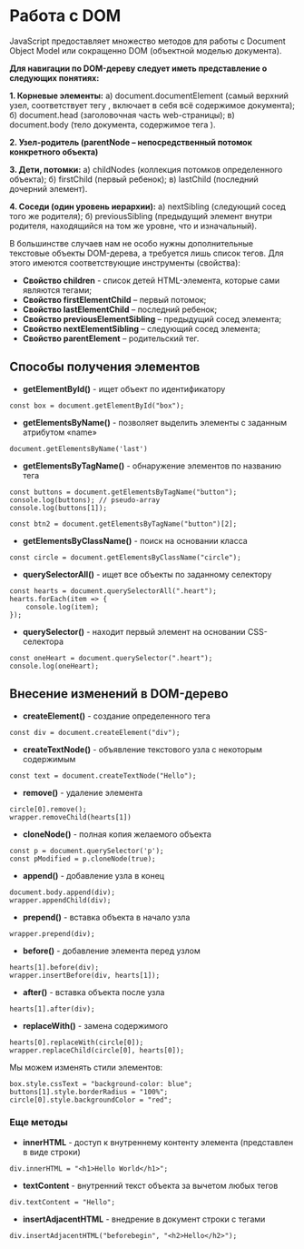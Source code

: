 # Работа с DOM
JavaScript предоставляет множество методов для работы с Document Object Model или сокращенно DOM (объектной моделью документа).

**Для навигации по DOM-дереву следует иметь представление о следующих понятиях:**

**1. Корневые элементы:**
а) document.documentElement (самый верхний узел, соответствует тегу <html>, включает в себя всё содержимое документа);
б) document.head (заголовочная часть web-страницы);
в) document.body (тело документа, содержимое тега <body>).

**2. Узел-родитель (parentNode – непосредственный потомок конкретного объекта)**

**3. Дети, потомки:**
а) childNodes (коллекция потомков определенного объекта);
б) firstChild (первый ребенок);
в) lastChild (последний дочерний элемент).

**4. Соседи (один уровень иерархии):**
а) nextSibling (следующий сосед того же родителя);
б) previousSibling (предыдущий элемент внутри родителя, находящийся на том же уровне, что и изначальный).

В большинстве случаев нам не особо нужны дополнительные текстовые объекты DOM-дерева, а требуется лишь список тегов. Для этого имеются соответствующие инструменты (свойства):
* **Свойство children** - список детей HTML-элемента, которые сами являются тегами;
* **Свойство firstElementChild** – первый потомок;
* **Свойство lastElementChild** – последний ребенок;
* **Свойство previousElementSibling** – предыдущий сосед элемента;
* **Свойство nextElementSibling** – следующий сосед элемента;
* **Свойство parentElement** – родительский тег.

## Способы получения элементов
* **getElementById()** -	ищет объект по идентификатору
```
const box = document.getElementById("box");
```

* **getElementsByName()** -	позволяет выделить элементы с заданным атрибутом «name»
```
document.getElementsByName('last')
```


* **getElementsByTagName()**	- обнаружение элементов по названию тега
```
const buttons = document.getElementsByTagName("button");
console.log(buttons); // pseudo-array
console.log(buttons[1]);

const btn2 = document.getElementsByTagName("button")[2];
```

* **getElementsByClassName()** -	поиск на основании класса
```
const circle = document.getElementsByClassName("circle");
```

* **querySelectorAll()** - ищет все объекты по заданному селектору
```
const hearts = document.querySelectorAll(".heart");
hearts.forEach(item => {
    console.log(item);
});
```

* **querySelector()** -	находит первый элемент на основании CSS-селектора
```
const oneHeart = document.querySelector(".heart");
console.log(oneHeart);
```

## Внесение изменений в DOM-дерево
* **createElement()**	- создание определенного тега
```
const div = document.createElement("div");
```

* **createTextNode()**	- объявление текстового узла с некоторым содержимым
```
const text = document.createTextNode("Hello");
```

* **remove()**	- удаление элемента
```
circle[0].remove();
wrapper.removeChild(hearts[1])
```

* **cloneNode()**	- полная копия желаемого объекта
```
const p = document.querySelector('p');
const pModified = p.cloneNode(true);
```

* **append()**	- добавление узла в конец
```
document.body.append(div);
wrapper.appendChild(div);
```

* **prepend()**	- вставка объекта в начало узла
```
wrapper.prepend(div);
```

* **before()**	- добавление элемента перед узлом
```
hearts[1].before(div);
wrapper.insertBefore(div, hearts[1]);
```

* **after()**	- вставка объекта после узла
```
hearts[1].after(div);
```

* **replaceWith()**	- замена содержимого
```
hearts[0].replaceWith(circle[0]);
wrapper.replaceChild(circle[0], hearts[0]);
```

Мы можем изменять стили элементов:
```
box.style.cssText = "background-color: blue";
buttons[1].style.borderRadius = "100%";
circle[0].style.backgroundColor = "red";
```

### Еще методы
* **innerHTML** -	доступ к внутреннему контенту элемента (представлен в виде строки)
```
div.innerHTML = "<h1>Hello World</h1>";
```
* **textContent** -	внутренний текст объекта за вычетом любых тегов
```
div.textContent = "Hello";
```
* **insertAdjacentHTML** - внедрение в документ строки с тегами
```
div.insertAdjacentHTML("beforebegin", "<h2>Hello</h2>");
```
